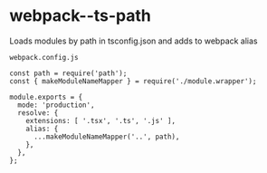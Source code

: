 # webpack--ts-path
Loads modules by path in tsconfig.json and adds to webpack alias


```webpack.config.js```

```
const path = require('path');
const { makeModuleNameMapper } = require('./module.wrapper');

module.exports = {
  mode: 'production',
  resolve: {
    extensions: [ '.tsx', '.ts', '.js' ],
    alias: {
      ...makeModuleNameMapper('..', path),
    },
  },
};
```
